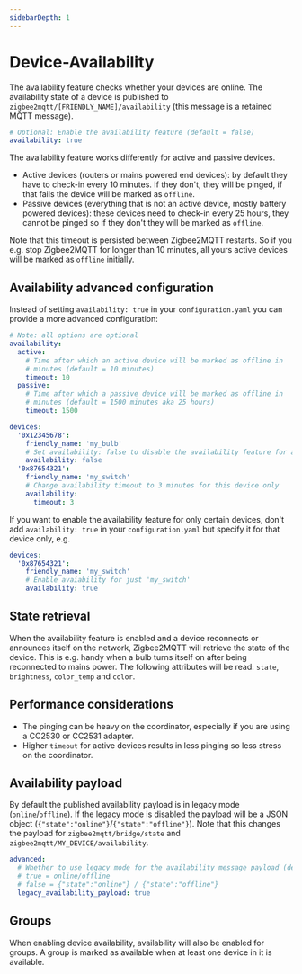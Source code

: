 ```yaml
---
sidebarDepth: 1
---
```


# Device-Availability

The availability feature checks whether your devices are online. The availability state of a device is published
to `zigbee2mqtt/[FRIENDLY_NAME]/availability` (this message is a retained MQTT message). 

```yaml
# Optional: Enable the availability feature (default = false)
availability: true
```

The availability feature works differently for active and passive devices.

- Active devices (routers or mains powered end devices): by default they have to check-in every 10 minutes. If they
  don't, they will be pinged, if that fails the device will be marked as `offline`.
- Passive devices (everything that is not an active device, mostly battery powered devices): these devices need to
  check-in every 25 hours, they cannot be pinged so if they don't they will be marked as `offline`.

Note that this timeout is persisted between Zigbee2MQTT restarts. So if you e.g. stop Zigbee2MQTT for longer than 10
minutes, all yours active devices will be marked as `offline` initially.

## Availability advanced configuration

Instead of setting `availability: true` in your `configuration.yaml` you can provide a more advanced configuration:

```yaml
# Note: all options are optional
availability:
  active:
    # Time after which an active device will be marked as offline in
    # minutes (default = 10 minutes)
    timeout: 10
  passive:
    # Time after which a passive device will be marked as offline in
    # minutes (default = 1500 minutes aka 25 hours)
    timeout: 1500

devices:
  '0x12345678':
    friendly_name: 'my_bulb'
    # Set availability: false to disable the availability feature for a specific device
    availability: false
  '0x87654321':
    friendly_name: 'my_switch'
    # Change availability timeout to 3 minutes for this device only
    availability:
      timeout: 3
```

If you want to enable the availability feature for only certain devices, don't add `availability: true` in
your `configuration.yaml` but specify it for that device only, e.g.

```yaml
devices:
  '0x87654321':
    friendly_name: 'my_switch'
    # Enable avaiability for just 'my_switch'
    availability: true
```

## State retrieval

When the availability feature is enabled and a device reconnects or announces itself on the network, Zigbee2MQTT will retrieve the
state of the device. This is e.g. handy when a bulb turns itself on after being reconnected to mains power. The
following attributes will be read: `state`, `brightness`, `color_temp` and `color`.

## Performance considerations

- The pinging can be heavy on the coordinator, especially if you are using a CC2530 or CC2531 adapter.
- Higher `timeout` for active devices results in less pinging so less stress on the coordinator.

## Availability payload
By default the published availability payload is in legacy mode (`online`/`offline`). If the legacy mode is disabled the payload will be a JSON object (`{"state":"online"}`/`{"state":"offline"}`). Note that this changes the payload for `zigbee2mqtt/bridge/state` and `zigbee2mqtt/MY_DEVICE/availability`.

```yaml
advanced:
  # Whether to use legacy mode for the availability message payload (default: true)
  # true = online/offline
  # false = {"state":"online"} / {"state":"offline"}
  legacy_availability_payload: true
```

## Groups
When enabling device availability, availability will also be enabled for groups. A group is marked as available when at least one device in it is available.
